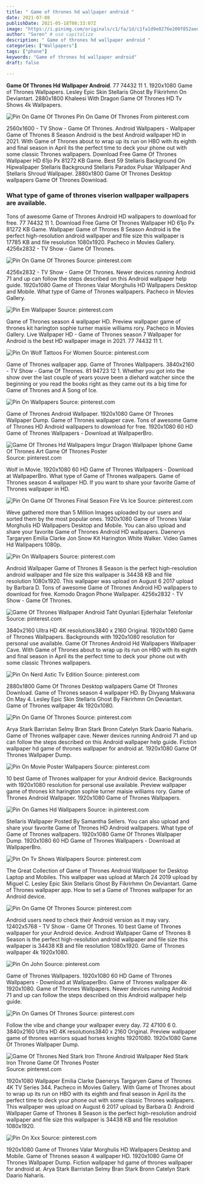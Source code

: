 ```yaml
---
title: " Game of thrones hd wallpaper android "
date: 2021-07-08
publishDate: 2021-05-18T08:33:07Z
image: "https://i.pinimg.com/originals/c1/fa/1d/c1fa1d9e0276e200f852aedfe1cef349.jpg"
author: "Soren" # use capitalize
description: " Game of thrones hd wallpaper android "
categories: ["Wallpapers"]
tags: ["phone"]
keywords: "Game of thrones hd wallpaper android"
draft: false

---
```



**Game Of Thrones Hd Wallpaper Android**. 77 74432 11 1. 1920x1080 Game of Thrones Wallpapers. Lesley Epic Skin Stellaris Ghost By Fikrirhmn On Deviantart. 2880x1800 Khaleesi With Dragon Game Of Thrones HD Tv Shows 4k Wallpapers.

![Pin On Game Of Thrones](https://i.pinimg.com/736x/ff/d0/68/ffd068eb15e5b950bb0d2098adbe8eb6.jpg "Pin On Game Of Thrones")
Pin On Game Of Thrones From pinterest.com


2560x1600 - TV Show - Game Of Thrones. Android Wallpapers - Wallpaper Game of Thrones 8 Season Android is the best Android wallpaper HD in 2021. With Game of Thrones about to wrap up its run on HBO with its eighth and final season in April its the perfect time to deck your phone out with some classic Thrones wallpapers. Download Free Game Of Thrones Wallpaper HD 61jo Px 81272 KB Game. Best 59 Stellaris Background On Hipwallpaper Stellaris Background Stellaris Paradox Pulsar Wallpaper And Stellaris Shroud Wallpaper. 2880x1800 Game Of Thrones Desktop wallpapers Game Of Thrones Download.

### What type of game of thrones viserion wallpaper wallpapers are available.

Tons of awesome Game of Thrones Android HD wallpapers to download for free. 77 74432 11 1. Download Free Game Of Thrones Wallpaper HD 61jo Px 81272 KB Game. Wallpaper Game of Thrones 8 Season Android is the perfect high-resolution android wallpaper and file size this wallpaper is 17785 KB and file resolution 1080x1920. Pacheco in Movies Gallery. 4256x2832 - TV Show - Game Of Thrones.


![Pin On Game Of Thrones](https://i.pinimg.com/736x/ff/d0/68/ffd068eb15e5b950bb0d2098adbe8eb6.jpg "Pin On Game Of Thrones")
Source: pinterest.com

4256x2832 - TV Show - Game Of Thrones. Newer devices running Android 71 and up can follow the steps described on this Android wallpaper help guide. 1920x1080 Game of Thrones Valar Morghulis HD Wallpapers Desktop and Mobile. What type of Game of Thrones wallpapers. Pacheco in Movies Gallery.

![Pin Em Wallpaper](https://i.pinimg.com/originals/db/37/40/db3740943b508604b710d671d69aee1f.jpg "Pin Em Wallpaper")
Source: pinterest.com

Game of Thrones season 4 wallpaper HD. Preview wallpaper game of thrones kit harington sophie turner maisie williams rory. Pacheco in Movies Gallery. Live Wallpaper HD - Game of Thrones season 7 Wallpaper for Android is the best HD wallpaper image in 2021. 77 74432 11 1.

![Pin On Wolf Tattoos For Women](https://i.pinimg.com/originals/45/a9/bf/45a9bfb15cd586ccb6783990ea4098a5.jpg "Pin On Wolf Tattoos For Women")
Source: pinterest.com

Game of Thrones wallpaper app. Game of Thrones Wallpapers. 3840x2160 - TV Show - Game Of Thrones. 81 94723 12 1. Whether you got into the show over the last couple of years youve been a diehard watcher since the beginning or you read the books right as they came out its a big time for Game of Thrones and A Song of Ice.

![Pin On Wallpapers](https://i.pinimg.com/originals/93/47/a8/9347a8574e621e6548ca148ddaab0062.jpg "Pin On Wallpapers")
Source: pinterest.com

Game of Thrones Android Wallpaper. 1920x1080 Game Of Thrones Wallpaper Dump. Game of Thrones wallpaper cave. Tons of awesome Game of Thrones HD Android wallpapers to download for free. 1920x1080 60 HD Game of Thrones Wallpapers - Download at WallpaperBro.

![Game Of Thrones Hd Wallpapers Imgur Dragon Wallpaper Iphone Game Of Thrones Art Game Of Thrones Poster](https://i.pinimg.com/736x/c1/20/ec/c120ecbd2219c3b9e24f04372127a10b.jpg "Game Of Thrones Hd Wallpapers Imgur Dragon Wallpaper Iphone Game Of Thrones Art Game Of Thrones Poster")
Source: pinterest.com

Wolf in Movie. 1920x1080 60 HD Game of Thrones Wallpapers - Download at WallpaperBro. What type of Game of Thrones wallpapers. Game of Thrones season 4 wallpaper HD. If you want to share your favorite Game of Thrones wallpaper in HD.

![Pin On Game Of Thrones Final Season Fire Vs Ice](https://i.pinimg.com/originals/a8/33/23/a833238e93d87857e5c8b19f4f491f32.jpg "Pin On Game Of Thrones Final Season Fire Vs Ice")
Source: pinterest.com

Weve gathered more than 5 Million Images uploaded by our users and sorted them by the most popular ones. 1920x1080 Game of Thrones Valar Morghulis HD Wallpapers Desktop and Mobile. You can also upload and share your favorite Game of Thrones Android HD wallpapers. Daenerys Targaryen Emilia Clarke Jon Snow Kit Harington White Walker. Video Games Hd Wallpapers 1080p.

![Pin On Wallpapers](https://i.pinimg.com/originals/07/f0/a5/07f0a5e0edc9818a506471b1efdce50e.jpg "Pin On Wallpapers")
Source: pinterest.com

Android Wallpaper Game of Thrones 8 Season is the perfect high-resolution android wallpaper and file size this wallpaper is 34438 KB and file resolution 1080x1920. This wallpaper was upload on August 6 2017 upload by Barbara D. Tons of awesome Game of Thrones Android HD wallpapers to download for free. Komodo Dragon Phone Wallpaper. 4256x2832 - TV Show - Game Of Thrones.

![Game Of Thrones Wallpaper Android Taht Oyunlari Ejderhalar Telefonlar](https://i.pinimg.com/736x/34/61/d3/3461d37ad4d33bb5cbcee6fc764285f9.jpg "Game Of Thrones Wallpaper Android Taht Oyunlari Ejderhalar Telefonlar")
Source: pinterest.com

3840x2160 Ultra HD 4K resolutions3840 x 2160 Original. 1920x1080 Game of Thrones Wallpapers. Backgrounds with 1920x1080 resolution for personal use available. Game Of Thrones Android Hd Wallpapers Wallpaper Cave. With Game of Thrones about to wrap up its run on HBO with its eighth and final season in April its the perfect time to deck your phone out with some classic Thrones wallpapers.

![Pin On Nerd Astic Tv Edition](https://i.pinimg.com/originals/e0/ca/15/e0ca15481393a5ea5d57b8a17c3b25f1.jpg "Pin On Nerd Astic Tv Edition")
Source: pinterest.com

2880x1800 Game Of Thrones Desktop wallpapers Game Of Thrones Download. Game of Thrones season 4 wallpaper HD. By Divyang Makwana On May 4. Lesley Epic Skin Stellaris Ghost By Fikrirhmn On Deviantart. Game of Thrones wallpaper 4k 1920x1080.

![Pin On Game Of Thrones](https://i.pinimg.com/originals/66/71/61/6671617bcababbebaf94cd9b8a298a2a.jpg "Pin On Game Of Thrones")
Source: pinterest.com

Arya Stark Barristan Selmy Bran Stark Bronn Catelyn Stark Daario Naharis. Game of Thrones wallpaper cave. Newer devices running Android 71 and up can follow the steps described on this Android wallpaper help guide. Fiction wallpaper hd game of thrones wallpaper for android at. 1920x1080 Game Of Thrones Wallpaper Dump.

![Pin On Movie Poster Wallpapers](https://i.pinimg.com/originals/69/32/61/69326171fd579cbf0c1898d6100175e9.jpg "Pin On Movie Poster Wallpapers")
Source: pinterest.com

10 best Game of Thrones wallpaper for your Android device. Backgrounds with 1920x1080 resolution for personal use available. Preview wallpaper game of thrones kit harington sophie turner maisie williams rory. Game of Thrones Android Wallpaper. 1920x1080 Game of Thrones Wallpapers.

![Pin On Games Hd Wallpapers](https://i.pinimg.com/originals/e1/1a/0e/e11a0e8d6ac443deba9662a78e229656.jpg "Pin On Games Hd Wallpapers")
Source: in.pinterest.com

Stellaris Wallpaper Posted By Samantha Sellers. You can also upload and share your favorite Game of Thrones HD Android wallpapers. What type of Game of Thrones wallpapers. 1920x1080 Game Of Thrones Wallpaper Dump. 1920x1080 60 HD Game of Thrones Wallpapers - Download at WallpaperBro.

![Pin On Tv Shows Wallpapers](https://i.pinimg.com/originals/bb/39/34/bb3934a8f5e38a4cedc0edf4323fad08.jpg "Pin On Tv Shows Wallpapers")
Source: pinterest.com

The Great Collection of Game of Thrones Android Wallpaper for Desktop Laptop and Mobiles. This wallpaper was upload at March 24 2019 upload by Miguel C. Lesley Epic Skin Stellaris Ghost By Fikrirhmn On Deviantart. Game of Thrones wallpaper app. How to set a Game of Thrones wallpaper for an Android device.

![Pin On Game Of Thrones](https://i.pinimg.com/originals/8f/aa/b7/8faab76755cb52cbe247a16c63266a1f.jpg "Pin On Game Of Thrones")
Source: pinterest.com

Android users need to check their Android version as it may vary. 12402x5768 - TV Show - Game Of Thrones. 10 best Game of Thrones wallpaper for your Android device. Android Wallpaper Game of Thrones 8 Season is the perfect high-resolution android wallpaper and file size this wallpaper is 34438 KB and file resolution 1080x1920. Game of Thrones wallpaper 4k 1920x1080.

![Pin On John](https://i.pinimg.com/originals/6f/d2/02/6fd20200e46c44b250295361b7e7821d.jpg "Pin On John")
Source: pinterest.com

Game of Thrones Wallpapers. 1920x1080 60 HD Game of Thrones Wallpapers - Download at WallpaperBro. Game of Thrones wallpaper 4k 1920x1080. Game of Thrones Wallpapers. Newer devices running Android 71 and up can follow the steps described on this Android wallpaper help guide.

![Pin On Games Of Thrones](https://i.pinimg.com/474x/c9/35/80/c93580fcade2bd4df4331dad8046073a.jpg "Pin On Games Of Thrones")
Source: pinterest.com

Follow the vibe and change your wallpaper every day. 72 47100 6 0. 3840x2160 Ultra HD 4K resolutions3840 x 2160 Original. Preview wallpaper game of thrones warriors squad horses knights 19201080. 1920x1080 Game Of Thrones Wallpaper Dump.

![Game Of Thrones Ned Stark Iron Throne Android Wallpaper Ned Stark Iron Throne Game Of Thrones Poster](https://i.pinimg.com/originals/69/ed/f6/69edf622c9a9e59e29337535f78da633.jpg "Game Of Thrones Ned Stark Iron Throne Android Wallpaper Ned Stark Iron Throne Game Of Thrones Poster")
Source: pinterest.com

1920x1080 Wallpaper Emilia Clarke Daenerys Targaryen Game of Thrones 4K TV Series 344. Pacheco in Movies Gallery. With Game of Thrones about to wrap up its run on HBO with its eighth and final season in April its the perfect time to deck your phone out with some classic Thrones wallpapers. This wallpaper was upload on August 6 2017 upload by Barbara D. Android Wallpaper Game of Thrones 8 Season is the perfect high-resolution android wallpaper and file size this wallpaper is 34438 KB and file resolution 1080x1920.

![Pin On Xxx](https://i.pinimg.com/originals/c1/fa/1d/c1fa1d9e0276e200f852aedfe1cef349.jpg "Pin On Xxx")
Source: pinterest.com

1920x1080 Game of Thrones Valar Morghulis HD Wallpapers Desktop and Mobile. Game of Thrones season 4 wallpaper HD. 1920x1080 Game Of Thrones Wallpaper Dump. Fiction wallpaper hd game of thrones wallpaper for android at. Arya Stark Barristan Selmy Bran Stark Bronn Catelyn Stark Daario Naharis.


